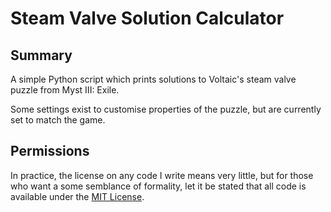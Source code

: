 Steam Valve Solution Calculator
===============================


Summary
-------

A simple Python script which prints solutions to Voltaic's steam valve puzzle from Myst III: Exile.

Some settings exist to customise properties of the puzzle, but are currently set to match the game.


Permissions
-----------

In practice, the license on any code I write means very little, but for those who want a some semblance of formality, let it be stated that all code is available under the [MIT License](https://github.com/tomdodd4598/voltaic-steam/blob/main/LICENSE.md).
